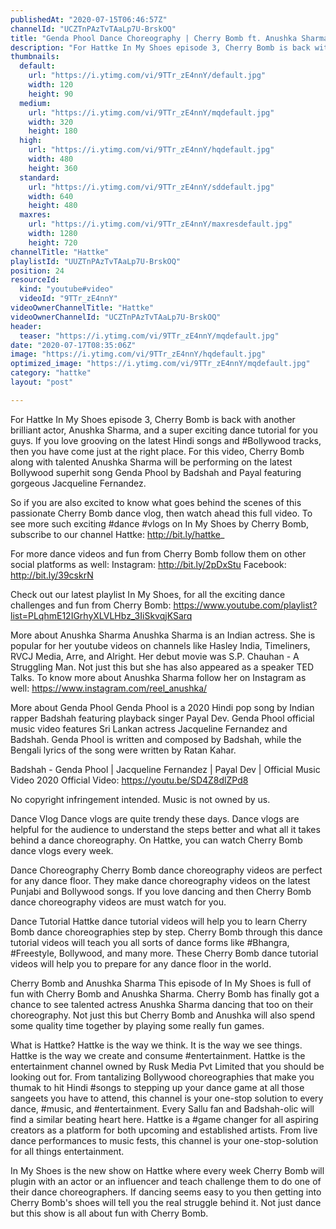 ```yaml
---
publishedAt: "2020-07-15T06:46:57Z"
channelId: "UCZTnPAzTvTAaLp7U-BrskOQ"
title: "Genda Phool Dance Choreography | Cherry Bomb ft. Anushka Sharma | In My Shoes Ep#03 | Hattke​"
description: "For Hattke In My Shoes episode 3, Cherry Bomb is back with another brilliant actor, Anushka Sharma, and a super exciting dance tutorial for you guys. If you love grooving on the latest Hindi songs and #Bollywood tracks, then you have come just at the right place. For this video, Cherry Bomb along with talented Anushka Sharma will be performing on the latest Bollywood superhit song Genda Phool by Badshah and Payal featuring gorgeous Jacqueline Fernandez.\n\nSo if you are also excited to know what goes behind the scenes of this passionate Cherry Bomb dance vlog, then watch ahead this full video. To see more such exciting #dance #vlogs on In My Shoes by Cherry Bomb, subscribe to our channel Hattke: http://bit.ly/hattke_\n\nFor more dance videos and fun from Cherry Bomb follow them on other social platforms as well:\nInstagram: http://bit.ly/2pDxStu\nFacebook: http://bit.ly/39cskrN\n\nCheck out our latest playlist In My Shoes, for all the exciting dance challenges and fun from Cherry Bomb: https://www.youtube.com/playlist?list=PLqhmE12IGrhyXLVLHbz_3IiSkvqjKSarq\n\nMore about Anushka Sharma\nAnushka Sharma is an Indian actress. She is popular for her youtube videos on channels like Hasley India, Timeliners, RVCJ Media, Arre, and Alright. Her debut movie was S.P. Chauhan - A Struggling Man. Not just this but she has also appeared as a speaker TED Talks. To know more about Anushka Sharma follow her on Instagram as well: https://www.instagram.com/reel_anushka/\n\nMore about Genda Phool\nGenda Phool is a 2020 Hindi pop song by Indian rapper Badshah featuring playback singer Payal Dev. Genda Phool official music video features Sri Lankan actress Jacqueline Fernandez and Badshah. Genda Phool is written and composed by Badshah, while the Bengali lyrics of the song were written by Ratan Kahar.\n\nBadshah - Genda Phool | Jacqueline Fernandez | Payal Dev | Official Music Video 2020\nOfficial Video: https://youtu.be/SD4Z8dlZPd8\n\nNo copyright infringement intended. Music is not owned by us. \n\nDance Vlog\nDance vlogs are quite trendy these days. Dance vlogs are helpful for the audience to understand the steps better and what all it takes behind a dance choreography. On Hattke, you can watch Cherry Bomb dance vlogs every week.\n\nDance Choreography\nCherry Bomb dance choreography videos are perfect for any dance floor. They make dance choreography videos on the latest Punjabi and Bollywood songs. If you love dancing and then Cherry Bomb dance choreography videos are must watch for you.\n\nDance Tutorial \nHattke dance tutorial videos will help you to learn Cherry Bomb dance choreographies step by step. Cherry Bomb through this dance tutorial videos will teach you all sorts of dance forms like #Bhangra, #Freestyle, Bollywood, and many more. These Cherry Bomb dance tutorial videos will help you to prepare for any dance floor in the world. \n\nCherry Bomb and Anushka Sharma\nThis episode of In My Shoes is full of fun with Cherry Bomb and Anushka Sharma. Cherry Bomb has finally got a chance to see talented actress Anushka Sharma dancing that too on their choreography. Not just this but Cherry Bomb and Anushka will also spend some quality time together by playing some really fun games.\n\nWhat is Hattke? Hattke is the way we think. It is the way we see things. Hattke is the way we create and consume #entertainment. Hattke is the entertainment channel owned by Rusk Media Pvt Limited that you should be looking out for. From tantalizing Bollywood choreographies that make you thumak to hit Hindi #songs to stepping up your dance game at all those sangeets you have to attend, this channel is your one-stop solution to every dance, #music, and #entertainment. Every Sallu fan and Badshah-olic will find a similar beating heart here. Hattke is a #game changer for all aspiring creators as a platform for both upcoming and established artists. From live dance performances to music fests, this channel is your one-stop-solution for all things entertainment.\n\nIn My Shoes is the new show on Hattke where every week Cherry Bomb will plugin with an actor or an influencer and teach challenge them to do one of their dance choreographers. If dancing seems easy to you then getting into Cherry Bomb's shoes will tell you the real struggle behind it. Not just dance but this show is all about fun with Cherry Bomb."
thumbnails:
  default:
    url: "https://i.ytimg.com/vi/9TTr_zE4nnY/default.jpg"
    width: 120
    height: 90
  medium:
    url: "https://i.ytimg.com/vi/9TTr_zE4nnY/mqdefault.jpg"
    width: 320
    height: 180
  high:
    url: "https://i.ytimg.com/vi/9TTr_zE4nnY/hqdefault.jpg"
    width: 480
    height: 360
  standard:
    url: "https://i.ytimg.com/vi/9TTr_zE4nnY/sddefault.jpg"
    width: 640
    height: 480
  maxres:
    url: "https://i.ytimg.com/vi/9TTr_zE4nnY/maxresdefault.jpg"
    width: 1280
    height: 720
channelTitle: "Hattke"
playlistId: "UUZTnPAzTvTAaLp7U-BrskOQ"
position: 24
resourceId:
  kind: "youtube#video"
  videoId: "9TTr_zE4nnY"
videoOwnerChannelTitle: "Hattke"
videoOwnerChannelId: "UCZTnPAzTvTAaLp7U-BrskOQ"
header:
  teaser: "https://i.ytimg.com/vi/9TTr_zE4nnY/mqdefault.jpg"
date: "2020-07-17T08:35:06Z"
image: "https://i.ytimg.com/vi/9TTr_zE4nnY/hqdefault.jpg"
optimized_image: "https://i.ytimg.com/vi/9TTr_zE4nnY/mqdefault.jpg"
category: "hattke"
layout: "post"

---
```

For Hattke In My Shoes episode 3, Cherry Bomb is back with another brilliant actor, Anushka Sharma, and a super exciting dance tutorial for you guys. If you love grooving on the latest Hindi songs and #Bollywood tracks, then you have come just at the right place. For this video, Cherry Bomb along with talented Anushka Sharma will be performing on the latest Bollywood superhit song Genda Phool by Badshah and Payal featuring gorgeous Jacqueline Fernandez.

So if you are also excited to know what goes behind the scenes of this passionate Cherry Bomb dance vlog, then watch ahead this full video. To see more such exciting #dance #vlogs on In My Shoes by Cherry Bomb, subscribe to our channel Hattke: http://bit.ly/hattke_

For more dance videos and fun from Cherry Bomb follow them on other social platforms as well:
Instagram: http://bit.ly/2pDxStu
Facebook: http://bit.ly/39cskrN

Check out our latest playlist In My Shoes, for all the exciting dance challenges and fun from Cherry Bomb: https://www.youtube.com/playlist?list=PLqhmE12IGrhyXLVLHbz_3IiSkvqjKSarq

More about Anushka Sharma
Anushka Sharma is an Indian actress. She is popular for her youtube videos on channels like Hasley India, Timeliners, RVCJ Media, Arre, and Alright. Her debut movie was S.P. Chauhan - A Struggling Man. Not just this but she has also appeared as a speaker TED Talks. To know more about Anushka Sharma follow her on Instagram as well: https://www.instagram.com/reel_anushka/

More about Genda Phool
Genda Phool is a 2020 Hindi pop song by Indian rapper Badshah featuring playback singer Payal Dev. Genda Phool official music video features Sri Lankan actress Jacqueline Fernandez and Badshah. Genda Phool is written and composed by Badshah, while the Bengali lyrics of the song were written by Ratan Kahar.

Badshah - Genda Phool | Jacqueline Fernandez | Payal Dev | Official Music Video 2020
Official Video: https://youtu.be/SD4Z8dlZPd8

No copyright infringement intended. Music is not owned by us. 

Dance Vlog
Dance vlogs are quite trendy these days. Dance vlogs are helpful for the audience to understand the steps better and what all it takes behind a dance choreography. On Hattke, you can watch Cherry Bomb dance vlogs every week.

Dance Choreography
Cherry Bomb dance choreography videos are perfect for any dance floor. They make dance choreography videos on the latest Punjabi and Bollywood songs. If you love dancing and then Cherry Bomb dance choreography videos are must watch for you.

Dance Tutorial 
Hattke dance tutorial videos will help you to learn Cherry Bomb dance choreographies step by step. Cherry Bomb through this dance tutorial videos will teach you all sorts of dance forms like #Bhangra, #Freestyle, Bollywood, and many more. These Cherry Bomb dance tutorial videos will help you to prepare for any dance floor in the world. 

Cherry Bomb and Anushka Sharma
This episode of In My Shoes is full of fun with Cherry Bomb and Anushka Sharma. Cherry Bomb has finally got a chance to see talented actress Anushka Sharma dancing that too on their choreography. Not just this but Cherry Bomb and Anushka will also spend some quality time together by playing some really fun games.

What is Hattke? Hattke is the way we think. It is the way we see things. Hattke is the way we create and consume #entertainment. Hattke is the entertainment channel owned by Rusk Media Pvt Limited that you should be looking out for. From tantalizing Bollywood choreographies that make you thumak to hit Hindi #songs to stepping up your dance game at all those sangeets you have to attend, this channel is your one-stop solution to every dance, #music, and #entertainment. Every Sallu fan and Badshah-olic will find a similar beating heart here. Hattke is a #game changer for all aspiring creators as a platform for both upcoming and established artists. From live dance performances to music fests, this channel is your one-stop-solution for all things entertainment.

In My Shoes is the new show on Hattke where every week Cherry Bomb will plugin with an actor or an influencer and teach challenge them to do one of their dance choreographers. If dancing seems easy to you then getting into Cherry Bomb's shoes will tell you the real struggle behind it. Not just dance but this show is all about fun with Cherry Bomb.